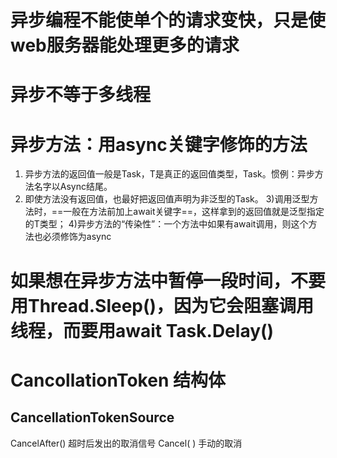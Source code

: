 # 异步编程不能使单个的请求变快，只是使web服务器能处理更多的请求
# 异步不等于多线程

# 异步方法：用async关键字修饰的方法
1) 异步方法的返回值一般是Task<T>，T是真正的返回值类型，Task<int>。惯例：异步方法名字以Async结尾。
2) 即使方法没有返回值，也最好把返回值声明为非泛型的Task。
3)调用泛型方法时，==一般在方法前加上await关键字==，这样拿到的返回值就是泛型指定的T类型；
4)异步方法的“传染性”：一个方法中如果有await调用，则这个方法也必须修饰为async


# 如果想在异步方法中暂停一段时间，不要用Thread.Sleep()，因为它会阻塞调用线程，而要用await Task.Delay()

# CancollationToken 结构体
## CancellationTokenSource 
CancelAfter()  超时后发出的取消信号
Cancel( )  手动的取消
